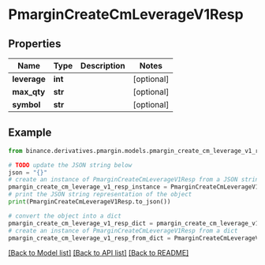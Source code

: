 # PmarginCreateCmLeverageV1Resp


## Properties

Name | Type | Description | Notes
------------ | ------------- | ------------- | -------------
**leverage** | **int** |  | [optional] 
**max_qty** | **str** |  | [optional] 
**symbol** | **str** |  | [optional] 

## Example

```python
from binance.derivatives.pmargin.models.pmargin_create_cm_leverage_v1_resp import PmarginCreateCmLeverageV1Resp

# TODO update the JSON string below
json = "{}"
# create an instance of PmarginCreateCmLeverageV1Resp from a JSON string
pmargin_create_cm_leverage_v1_resp_instance = PmarginCreateCmLeverageV1Resp.from_json(json)
# print the JSON string representation of the object
print(PmarginCreateCmLeverageV1Resp.to_json())

# convert the object into a dict
pmargin_create_cm_leverage_v1_resp_dict = pmargin_create_cm_leverage_v1_resp_instance.to_dict()
# create an instance of PmarginCreateCmLeverageV1Resp from a dict
pmargin_create_cm_leverage_v1_resp_from_dict = PmarginCreateCmLeverageV1Resp.from_dict(pmargin_create_cm_leverage_v1_resp_dict)
```
[[Back to Model list]](../README.md#documentation-for-models) [[Back to API list]](../README.md#documentation-for-api-endpoints) [[Back to README]](../README.md)


